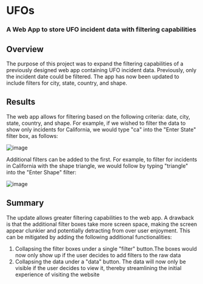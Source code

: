 # UFOs

### A Web App to store UFO incident data with filtering capabilities

## Overview

The purpose of this project was to expand the filtering capabilities of a previously designed web app containing UFO incident data. Previously, only the incident date could be filtered. The app has now been updated to include filters for city, state, country, and shape.

## Results

The web app allows for filtering based on the following criteria: date, city, state, country, and shape. For example, if we wished to filter the data to show only incidents for California, we would type "ca" into the "Enter State" filter box, as follows:

![image](https://user-images.githubusercontent.com/79061124/126547752-30afe3d7-44aa-49c9-8a1e-f1a50e1964e6.png)

Additional filters can be added to the first. For example, to filter for incidents in California with the shape triangle, we would follow by typing "triangle" into the "Enter Shape" filter:

![image](https://user-images.githubusercontent.com/79061124/126548031-5614e823-2a71-4763-b2f1-bb653c618d48.png)

## Summary

The update allows greater filtering capabilities to the web app. A drawback is that the additional filter boxes take more screen space, making the screen appear clunkier and potentially detracting from over user enjoyment. This can be mitigated by adding the following additional functionalities:

1. Collapsing the filter boxes under a single "filter" button.The boxes would now only show up if the user decides to add filters to the raw data
2. Collapsing the data under a "data" button. The data will now only be visible if the user decides to view it, thereby streamlining the initial experience of visiting the website 
